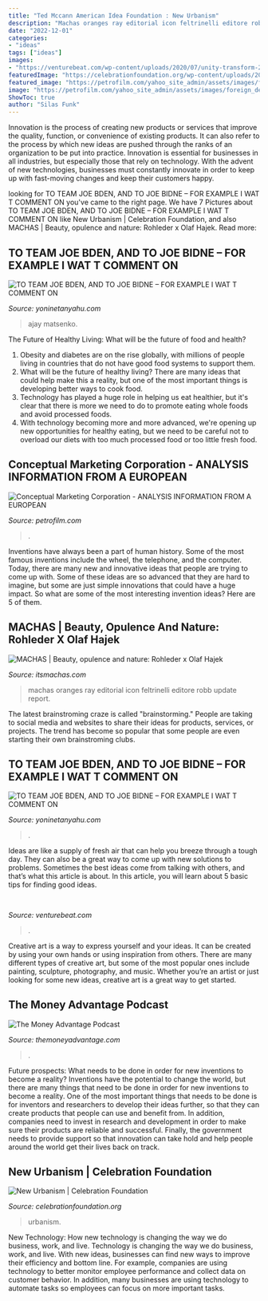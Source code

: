 ```yaml
---
title: "Ted Mccann American Idea Foundation : New Urbanism"
description: "Machas oranges ray editorial icon feltrinelli editore robb update report"
date: "2022-12-01"
categories:
- "ideas"
tags: ["ideas"]
images:
- "https://venturebeat.com/wp-content/uploads/2020/07/unity-transform-2020-labeling-comlexity.jpg"
featuredImage: "https://celebrationfoundation.org/wp-content/uploads/2018/01/Directory-new-urbanism-700x468.jpg"
featured_image: "https://petrofilm.com/yahoo_site_admin/assets/images/foreign_department_B.15854602_std.png"
image: "https://petrofilm.com/yahoo_site_admin/assets/images/foreign_department_B.15854602_std.png"
ShowToc: true
author: "Silas Funk"
---
```



Innovation is the process of creating new products or services that improve the quality, function, or convenience of existing products. It can also refer to the process by which new ideas are pushed through the ranks of an organization to be put into practice. Innovation is essential for businesses in all industries, but especially those that rely on technology. With the advent of new technologies, businesses must constantly innovate in order to keep up with fast-moving changes and keep their customers happy.

	

		
looking for TO TEAM JOE BDEN, AND TO JOE BIDNE – FOR EXAMPLE I WAT T COMMENT ON you've came to the right page. We have 7 Pictures about TO TEAM JOE BDEN, AND TO JOE BIDNE – FOR EXAMPLE I WAT T COMMENT ON like New Urbanism | Celebration Foundation,  and also MACHAS | Beauty, opulence and nature: Rohleder x Olaf Hajek. Read more:
		
    
## TO TEAM JOE BDEN, AND TO JOE BIDNE – FOR EXAMPLE I WAT T COMMENT ON

<img loading=lazy src="http://yoninetanyahu.com/wp-content/uploads/2021/09/IMPORTANT-PLEASE-READ-AJAY-ok-this-GIRL-IN-THIESE-IMAGE-SIS-ALINA-MATSENKO-AKA-ALINKA-MATSENKO-FILE-GOOGLE-ALERT-INTERNATIONAL-CRIKET-STADIUM-LUCKNOW.jpg" onerror="this.onerror=null;this.src='https://tse1.mm.bing.net/th?id=OIP.popxuSLq6TCA9rAR3LiP8wHaEK&amp;pid=15.1';" alt="TO TEAM JOE BDEN, AND TO JOE BIDNE – FOR EXAMPLE I WAT T COMMENT ON">

_Source: yoninetanyahu.com_

>ajay matsenko. 

	

The Future of Healthy Living: What will be the future of food and health?
1. Obesity and diabetes are on the rise globally, with millions of people living in countries that do not have good food systems to support them. 
2. What will be the future of healthy living? There are many ideas that could help make this a reality, but one of the most important things is developing better ways to cook food. 
3. Technology has played a huge role in helping us eat healthier, but it's clear that there is more we need to do to promote eating whole foods and avoid processed foods. 
4. With technology becoming more and more advanced, we're opening up new opportunities for healthy eating, but we need to be careful not to overload our diets with too much processed food or too little fresh food.

    
## Conceptual Marketing Corporation - ANALYSIS INFORMATION FROM A EUROPEAN

<img loading=lazy src="https://petrofilm.com/yahoo_site_admin/assets/images/foreign_department_B.15854602_std.png" onerror="this.onerror=null;this.src='https://tse4.mm.bing.net/th?id=OIP.10fKSL4fI-2i1HTCwVvnvgAAAA&amp;pid=15.1';" alt="Conceptual Marketing Corporation - ANALYSIS INFORMATION FROM A EUROPEAN">

_Source: petrofilm.com_

>. 

	

Inventions have always been a part of human history. Some of the most famous inventions include the wheel, the telephone, and the computer. Today, there are many new and innovative ideas that people are trying to come up with. Some of these ideas are so advanced that they are hard to imagine, but some are just simple innovations that could have a huge impact. So what are some of the most interesting invention ideas? Here are 5 of them.

    
## MACHAS | Beauty, Opulence And Nature: Rohleder X Olaf Hajek

<img loading=lazy src="http://www.itsmachas.com/upload/general-images/Machas_Ray_Oranges_Icon_Design_Magazine_Editorial_2.png" onerror="this.onerror=null;this.src='https://tse1.mm.bing.net/th?id=OIP.oiOyQ20tLFp3mdqrkUF1VAHaJD&amp;pid=15.1';" alt="MACHAS | Beauty, opulence and nature: Rohleder x Olaf Hajek">

_Source: itsmachas.com_

>machas oranges ray editorial icon feltrinelli editore robb update report. 

	

The latest brainstroming craze is called "brainstorming." People are taking to social media and websites to share their ideas for products, services, or projects. The trend has become so popular that some people are even starting their own brainstroming clubs.

    
## TO TEAM JOE BDEN, AND TO JOE BIDNE – FOR EXAMPLE I WAT T COMMENT ON

<img loading=lazy src="http://yoninetanyahu.com/wp-content/uploads/2021/09/shower-head-issue-got-fixed-in-12-minutes-at-approximately-1-48-pm-landlord-called-and-contarctor-david-showed-to-the-tenant-it-was-excess-teflon.jpg" onerror="this.onerror=null;this.src='https://tse1.mm.bing.net/th?id=OIP.HqMiRIhkTOwSWcz7ogvyRwHaEK&amp;pid=15.1';" alt="TO TEAM JOE BDEN, AND TO JOE BIDNE – FOR EXAMPLE I WAT T COMMENT ON">

_Source: yoninetanyahu.com_

>. 

	

Ideas are like a supply of fresh air that can help you breeze through a tough day. They can also be a great way to come up with new solutions to problems. Sometimes the best ideas come from talking with others, and that’s what this article is about. In this article, you will learn about 5 basic tips for finding good ideas.

    
## 

<img loading=lazy src="https://venturebeat.com/wp-content/uploads/2020/07/unity-transform-2020-labeling-comlexity.jpg" onerror="this.onerror=null;this.src='https://tse1.mm.bing.net/th?id=OIP.Muk9wk0wxlX4FOFIj9yonAHaEn&amp;pid=15.1';" alt="">

_Source: venturebeat.com_

>. 

	

Creative art is a way to express yourself and your ideas. It can be created by using your own hands or using inspiration from others. There are many different types of creative art, but some of the most popular ones include painting, sculpture, photography, and music. Whether you’re an artist or just looking for some new ideas, creative art is a great way to get started.

    
## The Money Advantage Podcast

<img loading=lazy src="https://themoneyadvantage.com/wp-content/uploads/2019/11/Episode-106-When-Things-Dont-Go-According-to-Plan-Q-IMG.jpg" onerror="this.onerror=null;this.src='https://tse1.mm.bing.net/th?id=OIP.kACcb-LikAqf823Xjq6YSQHaHa&amp;pid=15.1';" alt="The Money Advantage Podcast">

_Source: themoneyadvantage.com_

>. 

	

Future prospects: What needs to be done in order for new inventions to become a reality?
Inventions have the potential to change the world, but there are many things that need to be done in order for new inventions to become a reality. One of the most important things that needs to be done is for inventors and researchers to develop their ideas further, so that they can create products that people can use and benefit from. In addition, companies need to invest in research and development in order to make sure their products are reliable and successful. Finally, the government needs to provide support so that innovation can take hold and help people around the world get their lives back on track.

    
## New Urbanism | Celebration Foundation

<img loading=lazy src="https://celebrationfoundation.org/wp-content/uploads/2018/01/Directory-new-urbanism-700x468.jpg" onerror="this.onerror=null;this.src='https://tse4.mm.bing.net/th?id=OIP.6XH2uLOydTgaemwmMD9LNQHaE8&amp;pid=15.1';" alt="New Urbanism | Celebration Foundation">

_Source: celebrationfoundation.org_

>urbanism. 

	

New Technology: How new technology is changing the way we do business, work, and live.
Technology is changing the way we do business, work, and live. With new ideas, businesses can find new ways to improve their efficiency and bottom line. For example, companies are using technology to better monitor employee performance and collect data on customer behavior. In addition, many businesses are using technology to automate tasks so employees can focus on more important tasks.

